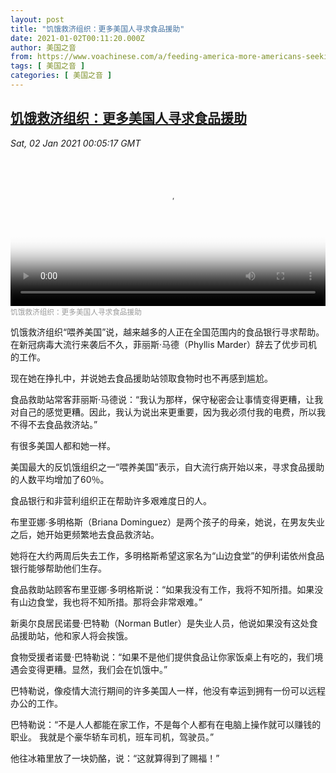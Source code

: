 ```yaml
---
layout: post
title: "饥饿救济组织：更多美国人寻求食品援助"
date: 2021-01-02T00:11:20.000Z
author: 美国之音
from: https://www.voachinese.com/a/feeding-america-more-americans-seeking-food-aid-20210102/5721333.html
tags: [ 美国之音 ]
categories: [ 美国之音 ]
---
```

<!--1609546280000-->
[饥饿救济组织：更多美国人寻求食品援助](https://www.voachinese.com/a/feeding-america-more-americans-seeking-food-aid-20210102/5721333.html)
------

<div>
<div><i>Sat, 02 Jan 2021 00:05:17 GMT</i></div><video poster="https://images.weserv.nl?url=gdb.voanews.com/0e122d05-0d21-4502-82d4-95c41a0a66c4_tv_r1_s_w900.jpg" src="https://av.voanews.com/Videoroot/Pangeavideo/2021/01/0/0e/0e122d05-0d21-4502-82d4-95c41a0a66c4_240p.mp4" style="width:100%" controls></video><div><small style="color: #999;">饥饿救济组织：更多美国人寻求食品援助</small></div><p>饥饿救济组织“喂养美国”说，越来越多的人正在全国范围内的食品银行寻求帮助。在新冠病毒大流行来袭后不久，菲丽斯·马德（Phyllis Marder）辞去了优步司机的工作。</p><p>现在她在挣扎中，并说她去食品援助站领取食物时也不再感到尴尬。</p><p>食品救助站常客菲丽斯·马德说：“我认为那样，保守秘密会让事情变得更糟，让我对自己的感觉更糟。因此，我认为说出来更重要，因为我必须付我的电费，所以我不得不去食品救济站。”</p><p>有很多美国人都和她一样。</p><p>美国最大的反饥饿组织之一“喂养美国”表示，自大流行病开始以来，寻求食品援助的人数平均增加了60％。</p><p>食品银行和非营利组织正在帮助许多艰难度日的人。</p><p>布里亚娜·多明格斯（Briana Dominguez）是两个孩子的母亲，她说，在男友失业之后，她开始更频繁地去食品救济站。</p><p>她将在大约两周后失去工作，多明格斯希望这家名为“山边食堂”的伊利诺依州食品银行能够帮助他们生存。</p><p>食品救助站顾客布里亚娜·多明格斯说：“如果我没有工作，我将不知所措。如果没有山边食堂，我也将不知所措。那将会非常艰难。”</p><p>新奥尔良居民诺曼·巴特勒（Norman Butler）是失业人员，他说如果没有这处食品援助站，他和家人将会挨饿。</p><p>食物受援者诺曼·巴特勒说：“如果不是他们提供食品让你家饭桌上有吃的，我们境遇会变得更糟。显然，我们会在饥饿中。”</p><p>巴特勒说，像疫情大流行期间的许多美国人一样，他没有幸运到拥有一份可以远程办公的工作。</p><p>巴特勒说：“不是人人都能在家工作，不是每个人都有在电脑上操作就可以赚钱的职业。 我就是个豪华轿车司机，班车司机，驾驶员。”</p><p>他往冰箱里放了一块奶酪，说：“这就算得到了赐福！”</p>
</div>
